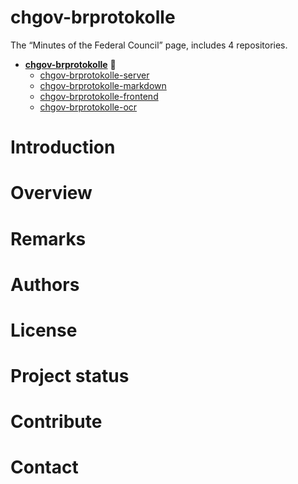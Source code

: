 # chgov-brprotokolle
The “Minutes of the Federal Council” page, includes 4 repositories.

- **[chgov-brprotokolle](https://github.com/SwissFederalArchives/chgov-brprotokolle)** :triangular_flag_on_post:
  - [chgov-brprotokolle-server](https://github.com/SwissFederalArchives/chgov-brprotokolle-server)
  - [chgov-brprotokolle-markdown](https://github.com/SwissFederalArchives/chgov-brprotokolle-markdown)
  - [chgov-brprotokolle-frontend](https://github.com/SwissFederalArchives/chgov-brprotokolle-frontend)
  - [chgov-brprotokolle-ocr](https://github.com/SwissFederalArchives/chgov-brprotokolle-ocr)

# Introduction

# Overview

# Remarks

# Authors

# License

# Project status

# Contribute

# Contact
